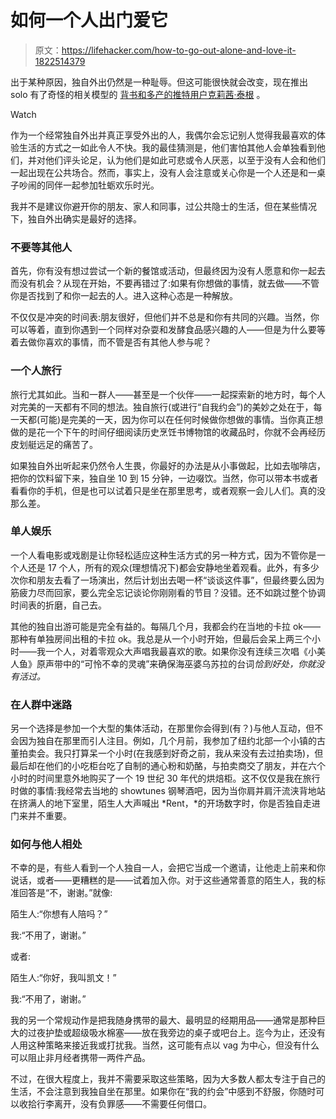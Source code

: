 # 如何一个人出门爱它

> 原文：<https://lifehacker.com/how-to-go-out-alone-and-love-it-1822514379>

出于某种原因，独自外出仍然是一种耻辱。但这可能很快就会改变，现在推出 solo 有了奇怪的相关模型的 [背书和多产的推特用户克莉茜·泰根](https://moneyish.com/splurge/why-going-on-me-dates-like-chrissy-teigen-does-is-everything/) 。

Watch

作为一个经常独自外出并真正享受外出的人，我偶尔会忘记别人觉得我最喜欢的体验生活的方式之一如此令人不快。我的最佳猜测是，他们害怕其他人会单独看到他们，并对他们评头论足，认为他们是如此可悲或令人厌恶，以至于没有人会和他们一起出现在公共场合。然而，事实上，没有人会注意或关心你是一个人还是和一桌子吵闹的同伴一起参加牡蛎欢乐时光。

我并不是建议你避开你的朋友、家人和同事，过公共隐士的生活，但在某些情况下，独自外出确实是最好的选择。

### 不要等其他人

首先，你有没有想过尝试一个新的餐馆或活动，但最终因为没有人愿意和你一起去而没有机会？从现在开始，不要再错过了:如果有你想做的事情，就去做——不管你是否找到了和你一起去的人。进入这种心态是一种解放。

不仅仅是冲突的时间表:朋友很好，但他们并不总是和你有共同的兴趣。当然，你可以等着，直到你遇到一个同样对杂耍和发酵食品感兴趣的人——但是为什么要等着去做你喜欢的事情，而不管是否有其他人参与呢？

### 一个人旅行

旅行尤其如此。当和一群人——甚至是一个伙伴——一起探索新的地方时，每个人对完美的一天都有不同的想法。独自旅行(或进行“自我约会”)的美妙之处在于，每一天都(可能)是完美的一天，因为你可以在任何时候做你想做的事情。当你真正想做的是花一个下午的时间仔细阅读历史烹饪书博物馆的收藏品时，你就不会再经历皮划艇远足的痛苦了。

如果独自外出听起来仍然令人生畏，你最好的办法是从小事做起，比如去咖啡店，把你的饮料留下来，独自坐 10 到 15 分钟，一边啜饮。当然，你可以带本书或者看看你的手机，但是也可以试着只是坐在那里思考，或者观察一会儿人们。真的没那么差。

### 单人娱乐

一个人看电影或戏剧是让你轻松适应这种生活方式的另一种方式，因为不管你是一个人还是 17 个人，所有的观众(理想情况下)都会安静地坐着观看。此外，有多少次你和朋友去看了一场演出，然后计划出去喝一杯“谈谈这件事”，但最终要么因为筋疲力尽而回家，要么完全忘记谈论你刚刚看的节目？没错。还不如跳过整个协调时间表的折磨，自己去。

其他的独自出游可能是完全有益的。每隔几个月，我都会约在当地的卡拉 ok——那种有单独房间出租的卡拉 ok。我总是从一个小时开始，但最后会呆上两三个小时——我一个人，对着零观众大声唱我最喜欢的歌。如果你没有连续三次唱《小美人鱼》原声带中的“可怜不幸的灵魂”来确保海巫婆乌苏拉的台词*恰到好处，你就没有活过。*

### 在人群中迷路

另一个选择是参加一个大型的集体活动，在那里你会得到(有？)与他人互动，但不会因为独自在那里而引人注目。例如，几个月前，我参加了纽约北部一个小镇的古董拍卖会。我只打算呆一个小时(在我感到好奇之前，我从来没有去过拍卖场)，但最后却在他们的小吃柜台吃了自制的通心粉和奶酪，与拍卖商交了朋友，并在六个小时的时间里意外地购买了一个 19 世纪 30 年代的烘焙柜。这不仅仅是我在旅行时做的事情:我经常去当地的 showtunes 钢琴酒吧，因为当你肩并肩汗流浃背地站在挤满人的地下室里，陌生人大声喊出 *Rent，*的开场数字时，你是否独自走进门来并不重要。

### 如何与他人相处

不幸的是，有些人看到一个人独自一人，会把它当成一个邀请，让他走上前来和你说话，或者——更糟糕的是——试着加入你。对于这些通常善意的陌生人，我的标准回答是“不，谢谢。”就像:

陌生人:“你想有人陪吗？”

我:“不用了，谢谢。”

或者:

陌生人:“你好，我叫凯文！”

我:“不用了，谢谢。”

我的另一个常规动作是把我随身携带的最大、最明显的经期用品——通常是那种巨大的过夜护垫或超级吸水棉塞——放在我旁边的桌子或吧台上。迄今为止，还没有人用这种策略来接近我或打扰我。当然，这可能有点以 vag 为中心，但没有什么可以阻止非月经者携带一两件产品。

不过，在很大程度上，我并不需要采取这些策略，因为大多数人都太专注于自己的生活，不会注意到我独自坐在那里。如果你在“我的约会”中感到不舒服，你随时可以收拾行李离开，没有负罪感——不需要任何借口。